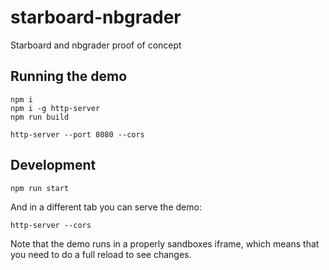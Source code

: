 # starboard-nbgrader
Starboard and nbgrader proof of concept

## Running the demo

```
npm i
npm i -g http-server
npm run build

http-server --port 8080 --cors
```


## Development

```
npm run start
```

And in a different tab you can serve the demo:

```
http-server --cors
```

Note that the demo runs in a properly sandboxes iframe, which means that you need to do a full reload to see changes.